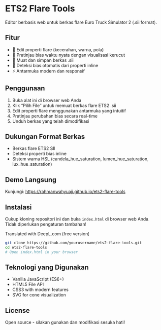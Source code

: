 # ETS2 Flare Tools

Editor berbasis web untuk berkas flare Euro Truck Simulator 2 (.sii format).

## Fitur

- 🔧 Edit properti flare (kecerahan, warna, pola)
- 🎨 Pratinjau bias waktu nyata dengan visualisasi kerucut
- 📁 Muat dan simpan berkas .sii
- 🎯 Deteksi bias otomatis dari properti inline
- ⚡ Antarmuka modern dan responsif

## Penggunaan

1. Buka alat ini di browser web Anda
2. Klik “Pilih File” untuk memuat berkas flare ETS2 .sii
3. Edit properti flare menggunakan antarmuka yang intuitif
4. Pratinjau perubahan bias secara real-time
5. Unduh berkas yang telah dimodifikasi

## Dukungan Format Berkas

- Berkas flare ETS2 SII
- Deteksi properti bias inline
- Sistem warna HSL (candela_hue_saturation, lumen_hue_saturation, lux_hue_saturation)

## Demo Langsung

Kunjungi: https://rahmanwahyuaji.github.io/ets2-flare-tools

## Instalasi

Cukup kloning repositori ini dan buka `index.html` di browser web Anda. Tidak diperlukan pengaturan tambahan!

Translated with DeepL.com (free version)

```bash
git clone https://github.com/yourusername/ets2-flare-tools.git
cd ets2-flare-tools
# Open index.html in your browser
```

## Teknologi yang Digunakan

- Vanilla JavaScript (ES6+)
- HTML5 File API
- CSS3 with modern features
- SVG for cone visualization

## License

Open source - silakan gunakan dan modifikasi sesuka hati!

